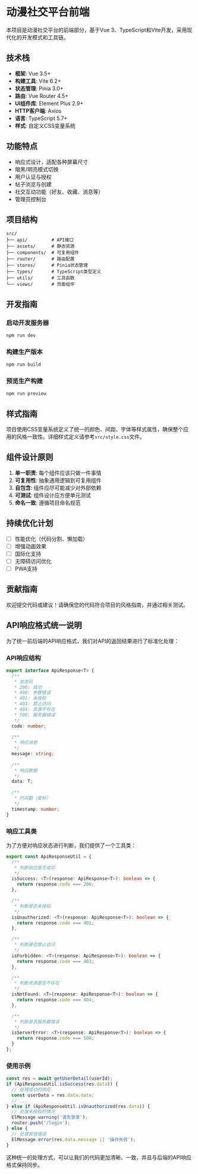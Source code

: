 # 动漫社交平台前端

本项目是动漫社交平台的前端部分，基于Vue 3、TypeScript和Vite开发，采用现代化的开发模式和工具链。

## 技术栈

- **框架**: Vue 3.5+
- **构建工具**: Vite 6.2+
- **状态管理**: Pinia 3.0+
- **路由**: Vue Router 4.5+
- **UI组件库**: Element Plus 2.9+
- **HTTP客户端**: Axios
- **语言**: TypeScript 5.7+
- **样式**: 自定义CSS变量系统

## 功能特点

- 响应式设计，适配各种屏幕尺寸
- 暗黑/明亮模式切换
- 用户认证与授权
- 帖子浏览与创建
- 社交互动功能（好友、收藏、消息等）
- 管理员控制台

## 项目结构

```
src/
├── api/         # API接口
├── assets/      # 静态资源
├── components/  # 可复用组件
├── router/      # 路由配置
├── stores/      # Pinia状态管理
├── types/       # TypeScript类型定义
├── utils/       # 工具函数
└── views/       # 页面组件
```

## 开发指南

### 启动开发服务器

```bash
npm run dev
```

### 构建生产版本

```bash
npm run build
```

### 预览生产构建

```bash
npm run preview
```

## 样式指南

项目使用CSS变量系统定义了统一的颜色、间距、字体等样式属性，确保整个应用的风格一致性。详细样式定义请参考`src/style.css`文件。

## 组件设计原则

1. **单一职责**: 每个组件应该只做一件事情
2. **可复用性**: 抽象通用逻辑到可复用组件
3. **自包含**: 组件应尽可能减少对外部依赖
4. **可测试**: 组件设计应方便单元测试
5. **命名一致**: 遵循项目命名规范

## 持续优化计划

- [ ] 性能优化（代码分割、懒加载）
- [ ] 增强动画效果
- [ ] 国际化支持
- [ ] 无障碍访问优化
- [ ] PWA支持

## 贡献指南

欢迎提交代码或建议！请确保您的代码符合项目的风格指南，并通过相关测试。

## API响应格式统一说明

为了统一前后端的API响应格式，我们对API的返回结果进行了标准化处理：

### API响应结构

```typescript
export interface ApiResponse<T> {
  /**
   * 状态码
   * 200: 成功
   * 400: 参数错误
   * 401: 未授权
   * 403: 禁止访问
   * 404: 资源不存在
   * 500: 服务器错误
   */
  code: number;
  
  /**
   * 响应消息
   */
  message: string;
  
  /**
   * 响应数据
   */
  data: T;
  
  /**
   * 时间戳（毫秒）
   */
  timestamp: number;
}
```

### 响应工具类

为了方便对响应状态进行判断，我们提供了一个工具类：

```typescript
export const ApiResponseUtil = {
  /**
   * 判断响应是否成功
   */
  isSuccess: <T>(response: ApiResponse<T>): boolean => {
    return response.code === 200;
  },

  /**
   * 判断是否未授权
   */
  isUnauthorized: <T>(response: ApiResponse<T>): boolean => {
    return response.code === 401;
  },

  /**
   * 判断是否禁止访问
   */
  isForbidden: <T>(response: ApiResponse<T>): boolean => {
    return response.code === 403;
  },

  /**
   * 判断资源是否不存在
   */
  isNotFound: <T>(response: ApiResponse<T>): boolean => {
    return response.code === 404;
  },

  /**
   * 判断是否服务器错误
   */
  isServerError: <T>(response: ApiResponse<T>): boolean => {
    return response.code === 500;
  }
};
```

### 使用示例

```typescript
const res = await getUserDetail(userId);
if (ApiResponseUtil.isSuccess(res.data)) {
  // 处理成功的响应
  const userData = res.data.data;
  // ...
} else if (ApiResponseUtil.isUnauthorized(res.data)) {
  // 处理未授权的情况
  ElMessage.warning('请先登录');
  router.push('/login');
} else {
  // 处理其他错误
  ElMessage.error(res.data.message || '操作失败');
}
```

这种统一的处理方式，可以让我们的代码更加清晰、一致，并且与后端的API响应格式保持同步。
